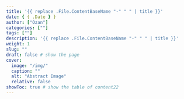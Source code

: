 ```yaml
---
title: '{{ replace .File.ContentBaseName "-" " " | title }}'
date: { { .Date } }
author: ["Ozan"]
categories: [""]
tags: [""]
description: '{{ replace .File.ContentBaseName "-" " " | title }}'
weight: 1
slug: ""
draft: false # show the page
cover:
  image: "/img/"
  caption: ""
  alt: "Abstract Image"
  relative: false
showToc: true # show the table of content22
---
```

